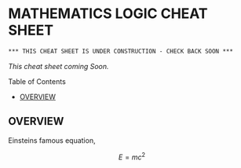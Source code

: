 # MATHEMATICS LOGIC CHEAT SHEET

```txt
*** THIS CHEAT SHEET IS UNDER CONSTRUCTION - CHECK BACK SOON ***
```

_This cheat sheet coming Soon._

Table of Contents

* [OVERVIEW](https://github.com/JeffDeCola/my-cheat-sheets/tree/master/other/stem/math/pure/foundations/mathematics-logic-cheat-sheet#overview)

## OVERVIEW

Einsteins famous equation,

$$
E=mc^2
$$
